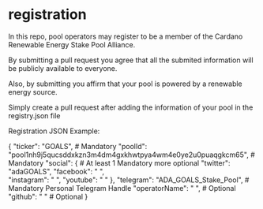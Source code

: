 # registration

In this repo, pool operators may register to be a member of the Cardano Renewable Energy Stake Pool Alliance.

By submitting a pull request you agree that all the submited information will be publicly available to everyone.

Also, by submitting you affirm that your pool is powered by a renewable energy source.

Simply create a pull request after adding the information of your pool in the registry.json file

Registration JSON Example:

{
 "ticker": "GOALS",                                                       # Mandatory
 "poolId": "pool1nh9j5qucsddxkzn3m4dm4gxkhwtpya4wm4e0ye2u0puaqgkcm65",  # Mandatory
 "social": {                                                            # At least 1 Mandatory more optional
   "twitter": "adaGOALS",
   "facebook": " ",  
   "instagram": " ",
   "youtube": " "
 },
 "telegram": "ADA_GOALS_Stake_Pool",                                             # Mandatory Personal Telegram Handle
 "operatorName": " ",                                   # Optional
 "github": " "                                                     # Optional
}
